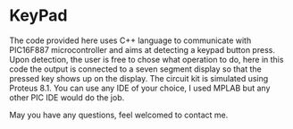 # KeyPad
The code provided here uses C++ language to communicate with PIC16F887 microcontroller and aims at detecting a keypad button press. Upon detection, the user is free to chose what operation to do, here in this code the output is connected to a seven segment display so that the pressed key shows up on the display. The circuit kit is simulated using Proteus 8.1. You can use any IDE of your choice, I used MPLAB but any other PIC IDE would do the job. 

May you have any questions, feel welcomed to contact me.  
